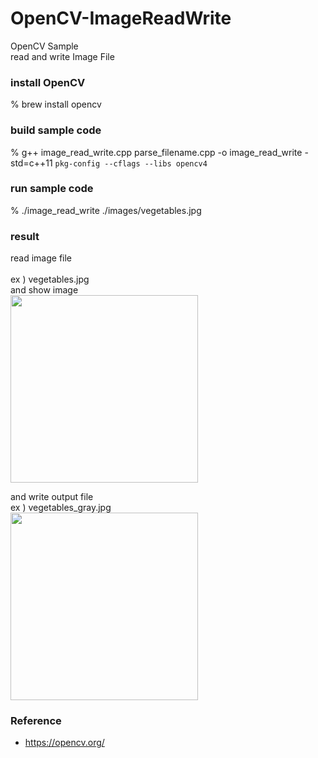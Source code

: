 OpenCV-ImageReadWrite
===============

OpenCV Sample <br/>
read and write Image File <br/>

### install OpenCV
% brew install opencv <br/>

### build sample code 
% g++  image_read_write.cpp parse_filename.cpp -o image_read_write -std=c++11 `pkg-config --cflags --libs opencv4` <br/>

### run sample code 
% ./image_read_write ./images/vegetables.jpg <br/>

### result 
read image file  <br/>  
ex ) vegetables.jpg <br/>
and show image  <br/>
<image src="https://raw.githubusercontent.com/ohwada/MAC_cpp_Samples/master/OpenCV-ImageReadWrite/result/screenshot_imshow.png" width="300" /><br/>

and write output file  <br/>
 ex ) vegetables_gray.jpg  <br/>
<image src="https://raw.githubusercontent.com/ohwada/MAC_cpp_Samples/master/OpenCV-ImageReadWrite/result/vegetables_gray.jpg" width="300" /><br/>

### Reference <br/>
- https://opencv.org/  <br/>

